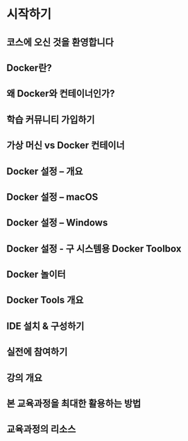 <!-- 주차 내용 -->

# 시작하기

## 코스에 오신 것을 환영합니다

## Docker란?

## 왜 Docker와 컨테이너인가?

## 학습 커뮤니티 가입하기

## 가상 머신 vs Docker 컨테이너

## Docker 설정 – 개요

## Docker 설정 – macOS

## Docker 설정 – Windows

## Docker 설정 - 구 시스템용 Docker Toolbox

## Docker 놀이터

## Docker Tools 개요

## IDE 설치 & 구성하기

## 실전에 참여하기

## 강의 개요

## 본 교육과정을 최대한 활용하는 방법

## 교육과정의 리소스
